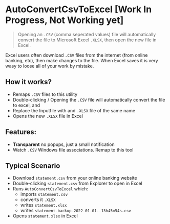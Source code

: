 # AutoConvertCsvToExcel [Work In Progress, Not Working yet]
> Opening an `.CSV` (comma seperated values) file will automatically convert the file to Microsoft Excel `.XLSX`, then open the new file in Excel.

Excel users often download `.CSV` files from the internet (from online banking, etc), then make changes to the file. When Excel saves it is very wasy to loose all of your work by mistake.

## How it works?

- Remaps `.CSV` files to this utility
- Double-clicking / Opening the `.CSV` file will automatically convert the file to excel, and
- Replace the Inputfile with and `.XLSX` file of the same name
- Opens the new `.XLSX` file in Excel

## Features:
- **Transparent** no popups, just a small notification
- Watch `.CSV` Windows file associations. Remap to this tool

## Typical Scenario
- Download `statement.csv` from your online banking website
- Double-clicking `statement.csv` from Explorer to open in Excel
- Runs `AutoConvertCsvToExcel` which:
  - imports `statement.csv`
  - converts it `.XLSX`
  - writes `statement.xlsx`
  - writes `statement-backup-2022-01-01--13h45m54s.csv`
- Opens `statement.xlsx` in Excel
